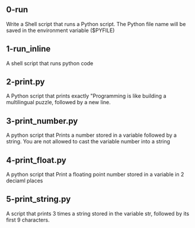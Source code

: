 ## 0-run
Write a Shell script that runs a Python script.
The Python file name will be saved in the environment variable ($PYFILE)
## 1-run_inline
A shell script that runs python code
## 2-print.py
A Python script that prints exactly "Programming is like building a multilingual puzzle, followed by a new line.
## 3-print_number.py
A python script that Prints a number stored in a variable followed by a string. You are not allowed to cast the variable number into a string 
## 4-print_float.py
A python script that Print a floating point number stored in a variable in 2 deciaml places
## 5-print_string.py
A script that prints 3 times a string stored in the variable str, followed by its first 9 characters.

